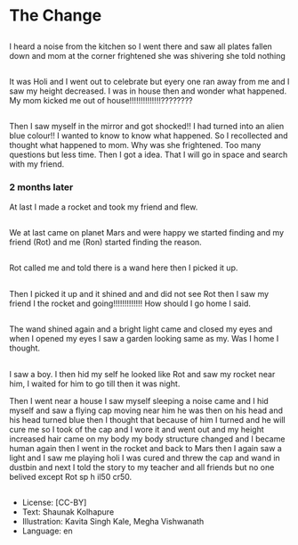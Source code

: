 # The Change

##
I heard a noise from the kitchen so I went there and saw all plates fallen down and mom at the corner frightened she was shivering she told nothing

##
It was Holi and I went out to celebrate but eyery one ran away from me and I saw my height decreased. I was in house then and wonder what happened. My mom kicked me out of house!!!!!!!!!!!!!!????????

##
Then I saw myself in the mirror and got shocked!! I had turned into an alien blue colour!! I wanted to know to know what happened. So I recollected and thought what happened to mom. Why was she frightened. Too many questions but less time. Then I got a idea. That I will go in space and search with my friend.

### 2 months later

At last I made a rocket and took my friend and flew.

##
We at last came on planet Mars and were happy we started finding and my friend (Rot) and me (Ron) started finding the reason.

##
Rot called me and told there is a wand here then I picked it up.

##
Then I picked it up and it shined and and did not see Rot then I saw my friend I the rocket and going!!!!!!!!!!!!! How should I go home I said.

##
The wand shined again and a bright light came and closed my eyes and when I opened my eyes I saw a garden looking same as my. Was I home I thought.

##
I saw a boy. I then hid my self he looked like Rot and saw my rocket near him, I waited for him to go till then it was night.

Then I went near a house I saw myself sleeping a noise came and I hid myself and saw a flying cap moving near him he was then on his head and his head turned blue then I thought that because of him I turned and he will cure me so I took of the cap and I wore it and went out and my height increased hair came on my body my body structure changed and I became human again then I went in the rocket and back to Mars then I again saw a light and I saw me playing holi I was cured and threw the cap and wand in dustbin and next I told the story to my teacher and all friends but no one belived except Rot sp h il50 cr50.

##
* License: [CC-BY]
* Text: Shaunak Kolhapure
* Illustration: Kavita Singh Kale, Megha Vishwanath
* Language: en
